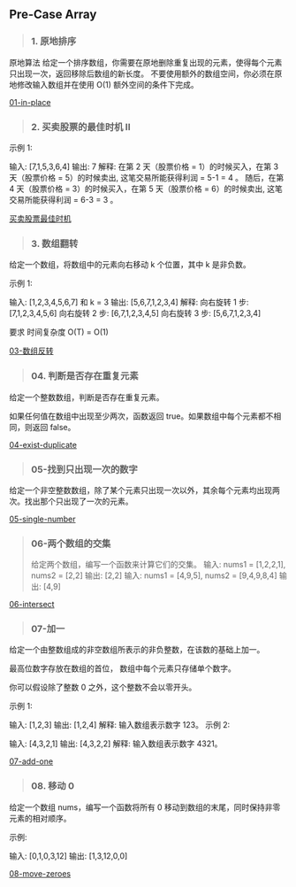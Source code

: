 ## Pre-Case Array

> ### 1. 原地排序

原地算法
给定一个排序数组，你需要在原地删除重复出现的元素，使得每个元素只出现一次，返回移除后数组的新长度。
不要使用额外的数组空间，你必须在原地修改输入数组并在使用 O(1) 额外空间的条件下完成。

[01-in-place](algorithm/pre-case/array/01-in-place-algorithm.md)

> ### 2. 买卖股票的最佳时机 II

示例 1:

输入: [7,1,5,3,6,4]
输出: 7
解释: 在第 2 天（股票价格 = 1）的时候买入，在第 3 天（股票价格 = 5）的时候卖出, 这笔交易所能获得利润 = 5-1 = 4 。
随后，在第 4 天（股票价格 = 3）的时候买入，在第 5 天（股票价格 = 6）的时候卖出, 这笔交易所能获得利润 = 6-3 = 3 。

[买卖股票最佳时机](algorithm/pre-case/array/02-买卖股票最佳时机2.md)

> ### 3. 数组翻转

给定一个数组，将数组中的元素向右移动 k 个位置，其中 k 是非负数。

示例 1:

输入: [1,2,3,4,5,6,7] 和 k = 3
输出: [5,6,7,1,2,3,4]
解释:
向右旋转 1 步: [7,1,2,3,4,5,6]
向右旋转 2 步: [6,7,1,2,3,4,5]
向右旋转 3 步: [5,6,7,1,2,3,4]

要求 时间复杂度 O(T) = O(1)

[03-数组反转](algorithm/pre-case/array/03-rotate-array.md)

> ### 04. 判断是否存在重复元素

给定一个整数数组，判断是否存在重复元素。

如果任何值在数组中出现至少两次，函数返回 true。如果数组中每个元素都不相同，则返回 false。

[04-exist-duplicate](algorithm/pre-case/array/04-exist-duplicate.md)

> ### 05-找到只出现一次的数字

给定一个非空整数数组，除了某个元素只出现一次以外，其余每个元素均出现两次。找出那个只出现了一次的元素。

[05-single-number](algorithm/pre-case/array/05-single-number.md)

> ### 06-两个数组的交集
>
> 给定两个数组，编写一个函数来计算它们的交集。
> 输入: nums1 = [1,2,2,1], nums2 = [2,2]
> 输出: [2,2]
> 输入: nums1 = [4,9,5], nums2 = [9,4,9,8,4]
> 输出: [4,9]

[06-intersect](algorithm/pre-case/array/06-intersect.md)

> ### 07-加一

给定一个由整数组成的非空数组所表示的非负整数，在该数的基础上加一。

最高位数字存放在数组的首位， 数组中每个元素只存储单个数字。

你可以假设除了整数 0 之外，这个整数不会以零开头。

示例 1:

输入: [1,2,3]
输出: [1,2,4]
解释: 输入数组表示数字 123。
示例 2:

输入: [4,3,2,1]
输出: [4,3,2,2]
解释: 输入数组表示数字 4321。

[07-add-one](algorithm/pre-case/array/07-add-one.md)

> ### 08. 移动 0

给定一个数组 nums，编写一个函数将所有 0 移动到数组的末尾，同时保持非零元素的相对顺序。

示例:

输入: [0,1,0,3,12]
输出: [1,3,12,0,0]

[08-move-zeroes](algorithm/pre-case/array/08-move-zeroes.md)
